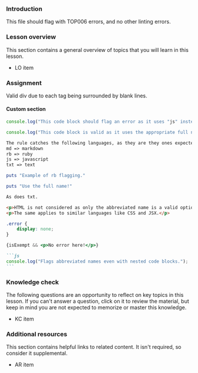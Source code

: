 ### Introduction

This file should flag with TOP006 errors, and no other linting errors.

### Lesson overview

This section contains a general overview of topics that you will learn in this lesson.

- LO item

### Assignment

<div class="lesson-content__panel" markdown="1">

Valid div due to each tag being surrounded by blank lines.

</div>

#### Custom section

```js
console.log("This code block should flag an error as it uses "js" instead of "javascript".");
```

```javascript
console.log("This code block is valid as it uses the appropriate full name.");
```

```md
The rule catches the following languages, as they are they ones expected to be seen in this repo's files
md => markdown
rb => ruby
js => javascript
txt => text
```

```rb
puts "Example of rb flagging."
```

```ruby
puts "Use the full name!"
```

```txt
As does txt.
```

```html
<p>HTML is not considered as only the abbreviated name is a valid option.</p>
<p>The same applies to similar languages like CSS and JSX.</p>
```

```css
.error {
    display: none;
}
```

```jsx
{isExempt && <p>No error here!</p>}
```

````md
```js
console.log("Flags abbreviated names even with nested code blocks.");
```
````

### Knowledge check

The following questions are an opportunity to reflect on key topics in this lesson. If you can't answer a question, click on it to review the material, but keep in mind you are not expected to memorize or master this knowledge.

- KC item

### Additional resources

This section contains helpful links to related content. It isn't required, so consider it supplemental.

- AR item
